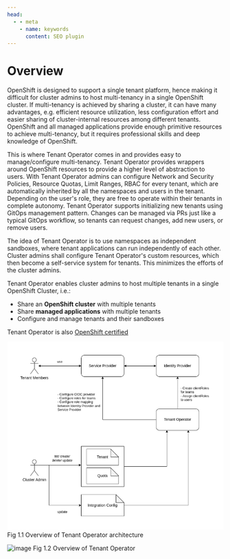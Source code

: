 ```yaml
---
head:
  - - meta
    - name: keywords
      content: SEO plugin
---
```


# Overview

OpenShift is designed to support a single tenant platform, hence making it difficult for cluster admins to host multi-tenancy in a single OpenShift cluster. If multi-tenancy is achieved by sharing a cluster, it can have many advantages, e.g. efficient resource utilization, less configuration effort and easier sharing of cluster-internal resources among different tenants. OpenShift and all managed applications provide enough primitive resources to achieve multi-tenancy, but it requires professional skills and deep knowledge of OpenShift.

This is where Tenant Operator comes in and provides easy to manage/configure multi-tenancy. Tenant Operator provides wrappers around OpenShift resources to provide a higher level of abstraction to users. With Tenant Operator admins can configure Network and Security Policies, Resource Quotas, Limit Ranges, RBAC for every tenant, which are automatically inherited by all the namespaces and users in the tenant. Depending on the user's role, they are free to operate within their tenants in complete autonomy. 
Tenant Operator supports initializing new tenants using GitOps management pattern. Changes can be managed via PRs just like a typical GitOps workflow, so tenants can request changes, add new users, or remove users.

The idea of Tenant Operator is to use namespaces as independent sandboxes, where tenant applications can run independently of each other. Cluster admins shall configure Tenant Operator's custom resources, which then become a self-service system for tenants. This minimizes the efforts of the cluster admins.  

Tenant Operator enables cluster admins to host multiple tenants in a single OpenShift Cluster, i.e.:
* Share an **OpenShift cluster** with multiple tenants
* Share **managed applications** with multiple tenants
* Configure and manage tenants and their sandboxes

Tenant Operator is also [OpenShift certified](https://catalog.redhat.com/software/operators/detail/618fa05e3adfdfc43f73b126)

![image](./images/to-architecture.png)
Fig 1.1 Overview of Tenant Operator architecture

![image](./images/tenant-operator-basic-overview.jpg)
Fig 1.2 Overview of Tenant Operator